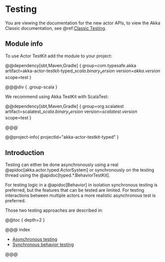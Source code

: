 # Testing

You are viewing the documentation for the new actor APIs, to view the Akka Classic documentation, see @ref:[Classic Testing](../testing.md).

## Module info

To use Actor TestKit add the module to your project:

@@dependency[sbt,Maven,Gradle] {
  group=com.typesafe.akka
  artifact=akka-actor-testkit-typed_$scala.binary_version$
  version=$akka.version$
  scope=test
}

@@@div { .group-scala }

We recommend using Akka TestKit with ScalaTest:

@@dependency[sbt,Maven,Gradle] {
  group=org.scalatest
  artifact=scalatest_$scala.binary_version$
  version=$scalatest.version$
  scope=test
}

@@@

@@project-info{ projectId="akka-actor-testkit-typed" }

## Introduction

Testing can either be done asynchronously using a real @apidoc[akka.actor.typed.ActorSystem] or synchronously on the testing thread using the
@apidoc[typed.*.BehaviorTestKit].

For testing logic in a @apidoc[Behavior] in isolation synchronous testing is preferred, but the features that can be
tested are limited. For testing interactions between multiple actors a more realistic asynchronous test is preferred.

Those two testing approaches are described in:

@@toc { depth=2 }

@@@ index

* [Asynchronous testing](testing-async.md)
* [Synchronous behavior testing](testing-sync.md)

@@@

